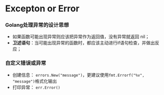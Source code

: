 # Excepton or Error


### Golang处理异常的设计思想

* 如果函数可能出现异常则应该把异常作为返回值，没有异常就返回 nil；
* **卫述语句**：当可能出现异常的函数时，都应该主动进行if语句检查，并做出反应；


### 自定义错误或异常

* 创建信息： ```errors.New("message")```，更建议使用```fmt.Errorf("%v", "message")```格式化输出
* 打印异常： ```err.Error()```



